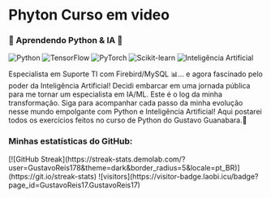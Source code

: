 # Phyton Curso em video
<h3>🐍 Aprendendo Python & IA 🤖</h3>
<p>
  <img src="https://img.shields.io/badge/python-%233776AB.svg?style=for-the-badge&logo=python&logoColor=white" alt="Python"/>
  
  <img src="https://img.shields.io/badge/TensorFlow-%23FF6F00.svg?style=for-the-badge&logo=tensorflow&logoColor=white" alt="TensorFlow"/>
  
  <img src="https://img.shields.io/badge/PyTorch-%23EE4C2C.svg?style=for-the-badge&logo=pytorch&logoColor=white" alt="PyTorch"/>
  
  <img src="https://img.shields.io/badge/scikit--learn-%23F7931E.svg?style=for-the-badge&logo=scikit-learn&logoColor=white" alt="Scikit-learn"/>

  <img src="https://img.shields.io/badge/Inteligência_Artificial-5A00B3.svg?style=for-the-badge" alt="Inteligência Artificial"/>
</p>
Especialista em Suporte TI com Firebird/MySQL 📊... e agora fascinado pelo poder da Inteligência Artificial! Decidi embarcar em uma jornada pública para me tornar um especialista em IA/ML. Este é o log da minha transformação. Siga para acompanhar cada passo da minha evolução nesse mundo empolgante com Python e Inteligência Artificial! Aqui postarei todos os exercícios feitos no curso de Python do Gustavo Guanabara.🤖
<h3>Minhas estatísticas do GitHub:</h3>
[![GitHub Streak](https://streak-stats.demolab.com/?user=GustavoReis178&theme=dark&border_radius=5&locale=pt_BR)](https://git.io/streak-stats)
![visitors](https://visitor-badge.laobi.icu/badge?page_id=GustavoReis17.GustavoReis17)
